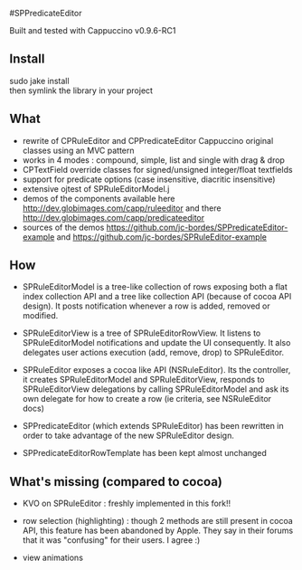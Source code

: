 #SPPredicateEditor

Built and tested with Cappuccino v0.9.6-RC1

## Install

sudo jake install  
then symlink the library in your project  

## What 

* rewrite of CPRuleEditor and CPPredicateEditor Cappuccino original classes using an MVC pattern
* works in 4 modes : compound, simple, list and single with drag & drop
* CPTextField override classes for signed/unsigned integer/float textfields
* support for predicate options (case insensitive, diacritic insensitive)
* extensive ojtest of SPRuleEditorModel.j
* demos of the components available here http://dev.globimages.com/capp/ruleeditor and there http://dev.globimages.com/capp/predicateeditor
* sources of the demos https://github.com/jc-bordes/SPPredicateEditor-example and https://github.com/jc-bordes/SPRuleEditor-example 

## How

* SPRuleEditorModel is a tree-like collection of rows exposing both a flat index collection API and a tree like collection API (because of cocoa API design). It posts notification whenever a row is added, removed or modified.

* SPRuleEditorView is a tree of SPRuleEditorRowView. It listens to SPRuleEditorModel notifications and update the UI consequently. It also delegates user actions execution (add, remove, drop) to SPRuleEditor.

* SPRuleEditor exposes a cocoa like API (NSRuleEditor). Its the controller, it creates SPRuleEditorModel and SPRuleEditorView, responds to SPRuleEditorView delegations by calling SPRuleEditorModel and ask its own delegate for how to create a row (ie criteria, see NSRuleEditor docs)

* SPPredicateEditor (which extends SPRuleEditor) has been rewritten in order to take advantage of the new SPRuleEditor design.

* SPPredicateEditorRowTemplate has been kept almost unchanged

## What's missing (compared to cocoa)

* KVO on SPRuleEditor : freshly implemented in this fork!!

* row selection (highlighting) : though 2 methods are still present in cocoa API, this feature has been abandoned by Apple. They say in their forums that it was "confusing" for their users. I agree :)

* view animations


